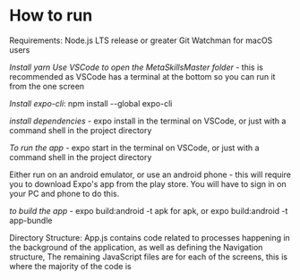# How to run

Requirements: Node.js LTS release or greater
              Git
              Watchman for macOS users

*Install yarn*
*Use VSCode to open the MetaSkillsMaster folder* - this is recommended as VSCode has a terminal at the bottom so you can run it from the one screen

*Install expo-cli*: npm install --global expo-cli

*install dependencies* - expo install in the terminal on VSCode, or just with a command shell in the project directory

*To run the app* - expo start in the terminal on VSCode, or just with a command shell in the project directory

Either run on an android emulator, or use an android phone - this will require you to download Expo's app from the play store. You will have to sign in on your PC and phone to do this.

*to build the app* - expo build:android -t apk for apk, or expo build:android -t app-bundle


Directory Structure: App.js contains code related to processes happening in the background of the application, as well as defining the Navigation structure,
                     The remaining JavaScript files are for each of the screens, this is where the majority of the code is

